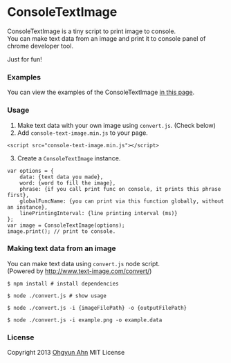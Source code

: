 ConsoleTextImage
==================

ConsoleTextImage is a tiny script to print image to console.  
You can make text data from an image and print it to console panel of chrome developer tool.

Just for fun!


### Examples
You can view the examples of the ConsoleTextImage [in this page](http://ohgyun.github.io/console-text-image/example/example.html).


### Usage
1. Make text data with your own image using `convert.js`. (Check below)
2. Add `console-text-image.min.js` to your page.
````
<script src="console-text-image.min.js"></script>
````

3. Create a `ConsoleTextImage` instance.
````
var options = {
    data: {text data you made},
    word: {word to fill the image},
    phrase: {if you call print func on console, it prints this phrase first},
    globalFuncName: {you can print via this function globally, without an instance},
    linePrintingInterval: {line printing interval (ms)}
};
var image = ConsoleTextImage(options);
image.print(); // print to console.
````


### Making text data from an image
You can make text data using `convert.js` node script.  
(Powered by http://www.text-image.com/convert/)

````
$ npm install # install dependencies

$ node ./convert.js # show usage

$ node ./convert.js -i {imageFilePath} -o {outputFilePath}

$ node ./convert.js -i example.png -o example.data
````


### License
Copyright 2013 [Ohgyun Ahn](mailto:ohgyun@gmail.com) MIT License

